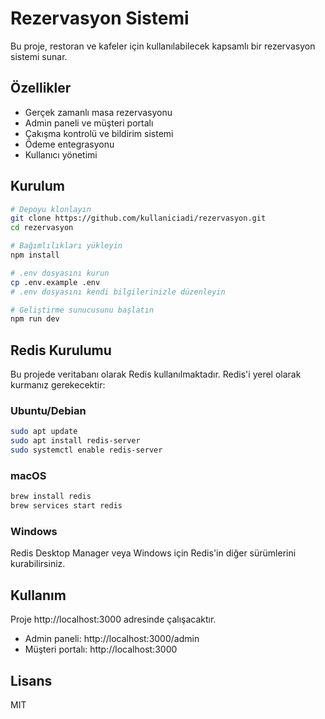 # Rezervasyon Sistemi

Bu proje, restoran ve kafeler için kullanılabilecek kapsamlı bir rezervasyon sistemi sunar.

## Özellikler

- Gerçek zamanlı masa rezervasyonu
- Admin paneli ve müşteri portalı
- Çakışma kontrolü ve bildirim sistemi
- Ödeme entegrasyonu
- Kullanıcı yönetimi

## Kurulum

```bash
# Depoyu klonlayın
git clone https://github.com/kullaniciadi/rezervasyon.git
cd rezervasyon

# Bağımlılıkları yükleyin
npm install

# .env dosyasını kurun
cp .env.example .env
# .env dosyasını kendi bilgilerinizle düzenleyin

# Geliştirme sunucusunu başlatın
npm run dev
```

## Redis Kurulumu

Bu projede veritabanı olarak Redis kullanılmaktadır. Redis'i yerel olarak kurmanız gerekecektir:

### Ubuntu/Debian

```bash
sudo apt update
sudo apt install redis-server
sudo systemctl enable redis-server
```

### macOS

```bash
brew install redis
brew services start redis
```

### Windows

Redis Desktop Manager veya Windows için Redis'in diğer sürümlerini kurabilirsiniz.

## Kullanım

Proje http://localhost:3000 adresinde çalışacaktır.

- Admin paneli: http://localhost:3000/admin
- Müşteri portalı: http://localhost:3000

## Lisans

MIT
